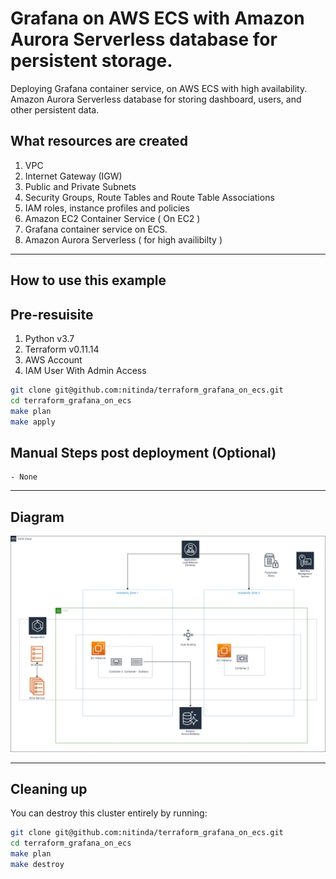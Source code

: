 # Grafana on AWS ECS with Amazon Aurora Serverless database for persistent storage.

Deploying Grafana container service, on AWS ECS with high availability. Amazon Aurora Serverless database for storing dashboard, users, and other persistent data.


## What resources are created

1. VPC
2. Internet Gateway (IGW)
3. Public and Private Subnets
4. Security Groups, Route Tables and Route Table Associations
5. IAM roles, instance profiles and policies
6. Amazon EC2 Container Service ( On EC2 )
7. Grafana container service on ECS.
9. Amazon Aurora Serverless ( for high availibilty )

----

## How to use this example

## Pre-resuisite

1. Python v3.7
2. Terraform v0.11.14
3. AWS Account
4. IAM User With Admin Access


```bash
git clone git@github.com:nitinda/terraform_grafana_on_ecs.git
cd terraform_grafana_on_ecs
make plan
make apply
```


## Manual Steps post deployment (Optional)

```
- None

```

----

## Diagram

![Diagram](./images/AWS-ECS-Grafana.png)


----

## Cleaning up

You can destroy this cluster entirely by running:

```bash
git clone git@github.com:nitinda/terraform_grafana_on_ecs.git
cd terraform_grafana_on_ecs
make plan
make destroy
```